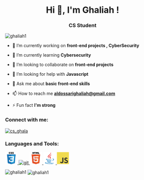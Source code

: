 <h1 align="center">Hi 👋, I'm Ghaliah !</h1>
<h3 align="center">CS Student</h3>

 <img src="https://th.bing.com/th/id/OIP.FO4_4GhRo4O_25yfB4PdvQHaDe?rs=1&pid=ImgDetMain
" alt="ghaliah1" /> 

- 🔭 I’m currently working on **front-end projects , CyberSecurity**

- 🌱 I’m currently learning **Cybersecurity**

- 👯 I’m looking to collaborate on **front-end projects**

- 🤝 I’m looking for help with **Javascript**

- 💬 Ask me about **basic front-end skills**

- 📫 How to reach me **aldossarighaliah@gmail.com**

- ⚡ Fun fact **I'm strong**

<h3 align="left">Connect with me:</h3>
<p align="left">
<a href="https://twitter.com/cs_ghala" target="blank"><img align="center" src="https://raw.githubusercontent.com/rahuldkjain/github-profile-readme-generator/master/src/images/icons/Social/twitter.svg" alt="cs_ghala" height="30" width="40" /></a>
</p>

<h3 align="left">Languages and Tools:</h3>
<p align="left"> <a href="https://www.w3schools.com/css/" target="_blank" rel="noreferrer"> <img src="https://raw.githubusercontent.com/devicons/devicon/master/icons/css3/css3-original-wordmark.svg" alt="css3" width="40" height="40"/> </a> <a href="https://git-scm.com/" target="_blank" rel="noreferrer"> <img src="https://www.vectorlogo.zone/logos/git-scm/git-scm-icon.svg" alt="git" width="40" height="40"/> </a> <a href="https://www.w3.org/html/" target="_blank" rel="noreferrer"> <img src="https://raw.githubusercontent.com/devicons/devicon/master/icons/html5/html5-original-wordmark.svg" alt="html5" width="40" height="40"/> </a> <a href="https://www.java.com" target="_blank" rel="noreferrer"> <img src="https://raw.githubusercontent.com/devicons/devicon/master/icons/java/java-original.svg" alt="java" width="40" height="40"/> </a> <a href="https://developer.mozilla.org/en-US/docs/Web/JavaScript" target="_blank" rel="noreferrer"> <img src="https://raw.githubusercontent.com/devicons/devicon/master/icons/javascript/javascript-original.svg" alt="javascript" width="40" height="40"/> </a> </p>

<p><img align="left" src="https://github-readme-stats.vercel.app/api/top-langs?username=ghaliah1&show_icons=true&locale=en&layout=compact" alt="ghaliah1" /></p>

<p>&nbsp;<img align="center" src="https://github-readme-stats.vercel.app/api?username=ghaliah1&show_icons=true&locale=en" alt="ghaliah1" /></p>
